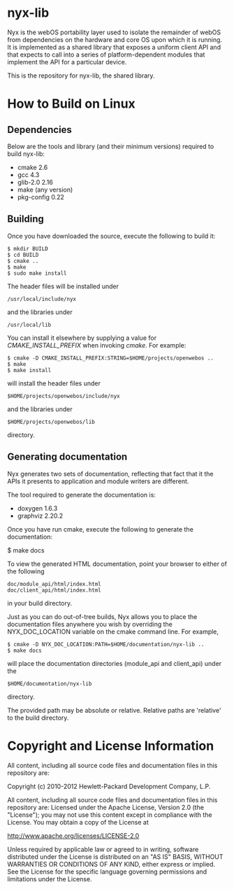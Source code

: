 nyx-lib
=======

Nyx is the webOS portability layer used to isolate the remainder of webOS from dependencies on the hardware and core OS upon which it is running. It is implemented as a shared library that exposes a uniform client API and that expects to call into a series of platform-dependent modules that implement the API for a particular device.

This is the repository for nyx-lib, the shared library.

How to Build on Linux
=====================

## Dependencies

Below are the tools and library (and their minimum versions) required to build nyx-lib:

* cmake 2.6
* gcc 4.3
* glib-2.0 2.16
* make (any version)
* pkg-config 0.22

## Building

Once you have downloaded the source, execute the following to build it:

    $ mkdir BUILD
    $ cd BUILD
    $ cmake ..
    $ make
    $ sudo make install

The header files will be installed under

    /usr/local/include/nyx

and the libraries under

    /usr/local/lib

You can install it elsewhere by supplying a value for _CMAKE\_INSTALL\_PREFIX_ when invoking _cmake_. For example:

    $ cmake -D CMAKE_INSTALL_PREFIX:STRING=$HOME/projects/openwebos ..
    $ make
    $ make install
    
will install the header files under

    $HOME/projects/openwebos/include/nyx
    
and the libraries under

    $HOME/projects/openwebos/lib
    
directory.

## Generating documentation

Nyx generates two sets of documentation, reflecting that fact that it the APIs it presents to 
application and module writers are different.

The tool required to generate the documentation is:

* doxygen 1.6.3
* graphviz 2.20.2 

Once you have run cmake, execute the following to generate the documentation:

$ make docs

To view the generated HTML documentation, point your browser to either of the following

    doc/module_api/html/index.html
    doc/client_api/html/index.html

in your build directory.

Just as you can do out-of-tree builds, Nyx allows you to place the documentation files anywhere
you wish by overriding the NYX_DOC_LOCATION variable on the cmake command line. For example, 

    $ cmake -D NYX_DOC_LOCATION:PATH=$HOME/documentation/nyx-lib ..
    $ make docs

will place the documentation directories (module_api and client_api) under the 

    $HOME/documentation/nyx-lib 

directory.

The provided path may be absolute or relative. Relative paths are 'relative' to the build directory.

# Copyright and License Information

All content, including all source code files and documentation files in this repository are: 

 Copyright (c) 2010-2012 Hewlett-Packard Development Company, L.P.

All content, including all source code files and documentation files in this repository are:
Licensed under the Apache License, Version 2.0 (the "License");
you may not use this content except in compliance with the License.
You may obtain a copy of the License at

http://www.apache.org/licenses/LICENSE-2.0

Unless required by applicable law or agreed to in writing, software
distributed under the License is distributed on an "AS IS" BASIS,
WITHOUT WARRANTIES OR CONDITIONS OF ANY KIND, either express or implied.
See the License for the specific language governing permissions and
limitations under the License.

